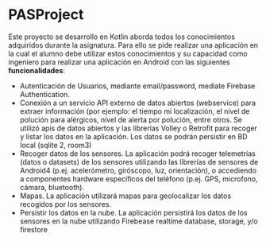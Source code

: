 # PASProject

Este proyecto se desarrollo en Kotlin aborda todos los conocimientos adquiridos durante la asignatura.
Para ello se pide realizar una aplicación en la cual el alumno debe utilizar estos conocimientos y su capacidad como ingeniero para realizar una aplicación en Android
con las siguientes **funcionalidades**:

- Autenticación de Usuarios, mediante email/password, mediate Firebase Authentication.
- Conexión a un servicio API externo de datos abiertos (webservice) para extraer información (por ejemplo: el tiempo mi localización,
el nivel de polución para alérgicos, nivel de alerta por polución, entre otros. Se utilizó apis de datos abiertos y las librerías Volley o Retrofit para recoger y listar los datos en la
aplicación. Los datos se podrán persistir en BD local (sqlite 2, room3)
- Recoger datos de los sensores. La aplicación podrá recoger telemetrías (datos o datasets) de los sensores utilizando las librerías de sensores de Android4
(p.ej. acelerómetro, giróscopo, luz, orientación), o accediendo a componentes hardware específicos del teléfono (p.ej. GPS, microfono, cámara, bluetooth).
- Mapas. La aplicación utilizará mapas para geolocalizar los datos recogidos por los sensores.
- Persistir los datos en la nube. La aplicación persistirá los datos de los sensores en la nube utilizando Firebease realtime database, storage, y/o firestore
